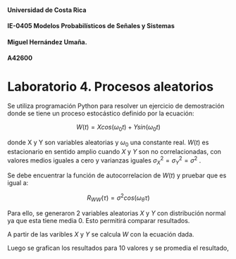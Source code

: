 #### Universidad de Costa Rica
#### IE-0405 Modelos Probabilísticos de Señales y Sistemas
#### Miguel Hernández Umaña.
#### A42600

# Laboratorio 4. Procesos aleatorios

Se utiliza programación Python para resolver un ejercicio de demostración donde se tiene un proceso estocástico definido por la ecuación:

$$ W(t) = X cos(\omega_0 t) + Y sin(\omega_0 t) $$

donde X y Y son variables aleatorias y $\omega_0$ una constante real. $W (t)$ es estacionario en sentido amplio cuando $X$ y $Y$ son no correlacionadas, con valores medios iguales a cero y varianzas iguales $\sigma_X^2 = \sigma_Y ^2 = \sigma^2$ . 

Se debe encuentrar la función de autocorrelacion de $W(t)$ y pruebar que es igual a:

$$ R_{WW} (\tau) = \sigma^2 cos(\omega_\theta \tau )$$

Para ello, se generaron 2 variables aleatorias $X$ y $Y$ con distribución normal ya que esta tiene media 0. Esto permitirá comparar resultados.

A partir de las varibles $X$ y $Y$ se calcula $W$ con la ecuación dada.

Luego se grafican los resultados para 10 valores y se promedia el resultado,  
